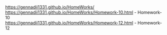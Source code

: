  https://gennadii1331.github.io/HomeWorks/ <br>
 https://gennadii1331.github.io/HomeWorks/Homework-10.html - Homework-10<br>
 https://gennadii1331.github.io/HomeWorks/Homework-12.html - Homework-12
 
 
